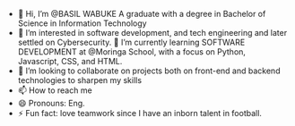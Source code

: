 - 👋 Hi, I’m @BASIL WABUKE A graduate with a degree in Bachelor of Science in Information Technology
- 👀 I’m interested in software development, and tech engineering and later settled on Cybersecurity.
🌱 I’m currently learning SOFTWARE DEVELOPMENT at @Moringa School, with a focus on Python, Javascript, CSS, and HTML.
- 💞️ I’m looking to collaborate on projects both on front-end and backend technologies to sharpen my skills 
- 📫 How to reach me 
- 😄 Pronouns: Eng.
- ⚡ Fun fact: love teamwork since I have an inborn talent in football.

<!---
Basil-Tech-star/Basil-Tech-star is a ✨ special ✨ repository because its `README.md` (this file) appears on your GitHub profile.
You can click the Preview link to take a look at your changes.
--->
